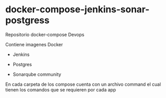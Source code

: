 # docker-compose-jenkins-sonar-postgress

Repositorio docker-compose Devops

Contiene imagenes Docker

* Jenkins
* Postgres

* Sonarqube community

En cada carpeta de los compose cuenta con un archivo command el cual tienen los comandos que se requieren por cada app
